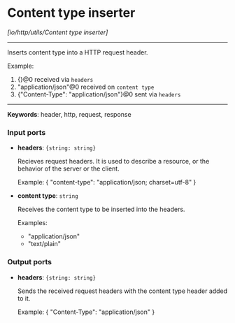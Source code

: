 # Content type inserter

_[io/http/utils/Content type inserter]_

---

Inserts content type into a HTTP request header.  
  
Example:  
1. {}@0 received via `headers`  
2. "application/json"@0 received on `content type`  
3. {"Content-Type": "application/json"}@0 sent via `headers`  

---

__Keywords__: header, http, request, response

### Input ports

* __headers__: ` {string: string} `

    Recieves request headers. It is  used to describe a resource, or the behavior of the server or the client.
    
    Example:
    {
      "content-type": "application/json; charset=utf-8"
    }


* __content type__: ` string `

    Receives the content type to be inserted into the headers.
    
    Examples:
    * "application/json"
    * "text/plain"
    
    

### Output ports

* __headers__: ` {string: string} `

    Sends the received request headers with the content type header added to it.
    
    Example:
    {
      "Content-Type": "application/json"
    }


